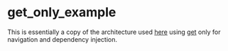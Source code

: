 # get_only_example

This is essentially a copy of the architecture used [here](https://www.filledstacks.com/post/flutter-provider-architecture-sharing-data-across-your-models/) using [get](https://pub.dev/packages/get) only for navigation and dependency injection.